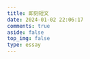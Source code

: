```yaml
---
title: 即刻短文
date: 2024-01-02 22:06:17
comments: true
aside: false
top_img: false
type: essay
---
```

